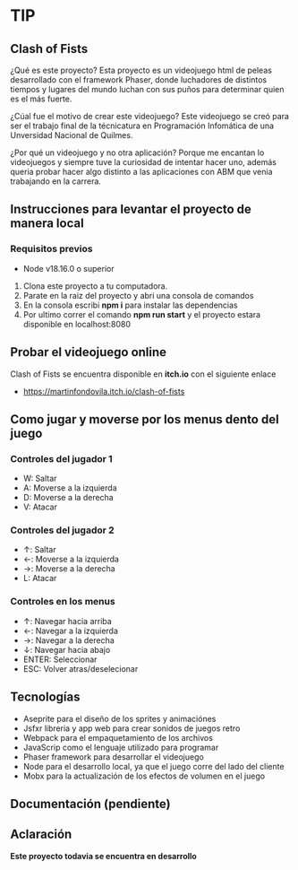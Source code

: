 # TIP
## Clash of Fists

¿Qué es este proyecto?
Esta proyecto es un videojuego html de peleas desarrollado con el framework Phaser, donde luchadores de distintos tiempos y lugares del mundo luchan con sus puños para determinar quien es el más fuerte.

¿Cúal fue el motivo de crear este videojuego?
Este videojuego se creó para ser el trabajo final de la técnicatura en Programación Infomática de una Unversidad Nacional de Quilmes.

¿Por qué un videojuego y no otra aplicación?
Porque me encantan lo videojuegos y siempre tuve la curiosidad de intentar hacer uno, además queria probar hacer algo distinto a las aplicaciones con ABM que venia trabajando en la carrera.

## Instrucciones para levantar el proyecto de manera local

### Requisitos previos

- Node v18.16.0 o superior

1. Clona este proyecto a tu computadora.
2. Parate en la raiz del proyecto y abri una consola de comandos
3. En la consola escribi **npm i** para instalar las dependencias
4. Por ultimo correr el comando **npm run start** y el proyecto estara disponible en localhost:8080

## Probar el videojuego online

Clash of Fists se encuentra disponible en **itch.io** con el siguiente enlace

- https://martinfondovila.itch.io/clash-of-fists

## Como jugar y moverse por los menus dento del juego

### Controles del jugador 1

- W: Saltar
- A: Moverse a la izquierda
- D: Moverse a la derecha
- V: Atacar

### Controles del jugador 2

- &#8593;: Saltar
- &#8592;: Moverse a la izquierda
- &#8594;: Moverse a la derecha
- L: Atacar

### Controles en los menus

- &#8593;: Navegar hacia arriba
- &#8592;: Navegar a la izquierda
- &#8594;: Navegar a la derecha
- &#8595;: Navegar hacia abajo
- ENTER: Seleccionar
- ESC: Volver atras/deselecionar

## Tecnologías

- Aseprite para el diseño de los sprites y animaciónes
- Jsfxr libreria y app web para crear sonidos de juegos retro
- Webpack para el empaquetamiento de los archivos
- JavaScrip como el lenguaje utilizado para programar
- Phaser framework para desarrollar el videojuego
- Node para el desarrollo local, ya que el juego corre del lado del cliente
- Mobx para la actualización de los efectos de volumen en el juego

## Documentación (pendiente)

## Aclaración

**Este proyecto todavia se encuentra en desarrollo**
